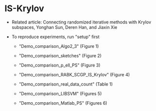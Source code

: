 # IS-Krylov

- Related article: Connecting randomized iterative methods with Krylov subspaces, Yonghan Sun, Deren Han, and Jiaxin Xie
- To reproduce experiments, run "setup" first

  
   * "Demo_comparison_Algo2_3" (Figure 1)

   * "Demo_comparison_sketches" (Figure 2)

   *  "Demo_comparison_p_ell_PS" (Figure 3)

   * "Demo_comparison_RABK_SCGP_IS_Krylov" (Figure 4)
  
   * "Demo_comparison_real_data_count" (Table 1)

   *  "Demo_comparison_LIBSVM" (Figures 5)

   *  "Demo_comparison_Matlab_PS" (Figures 6)
  
    
